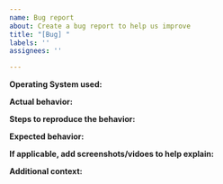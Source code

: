 ```yaml
---
name: Bug report
about: Create a bug report to help us improve
title: "[Bug] "
labels: ''
assignees: ''

---
```


**Operating System used:**



**Actual behavior:**




**Steps to reproduce the behavior:**



**Expected behavior:**



**If applicable, add screenshots/vidoes to help explain:**



**Additional context:**
<!-- Add any other context about the problem if there is any. -->
